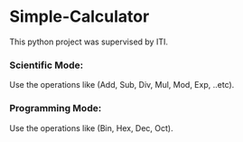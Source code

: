 # Simple-Calculator
This python project was supervised by ITI.
### Scientific Mode:
Use the operations like (Add, Sub, Div, Mul, Mod, Exp, ..etc).
### Programming Mode:
Use the operations like (Bin, Hex, Dec, Oct).
